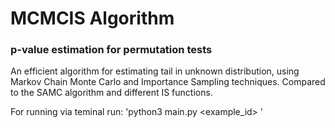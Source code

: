 # MCMCIS Algorithm
### p-value estimation for permutation tests

An efficient algorithm for estimating tail in unknown distribution, using Markov Chain Monte Carlo and Importance Sampling techniques.
Compared to the SAMC algorithm and different IS functions.

For running via teminal run: 'python3 main.py <algorithm> <example_id> <alpha> <iterations> <notes>'
